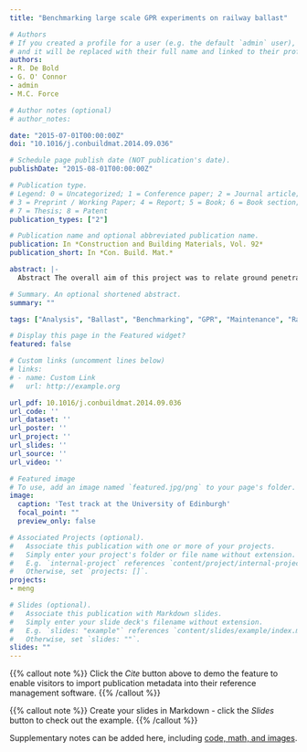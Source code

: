 ```yaml
---
title: "Benchmarking large scale GPR experiments on railway ballast"

# Authors
# If you created a profile for a user (e.g. the default `admin` user), write the username (folder name) here 
# and it will be replaced with their full name and linked to their profile.
authors:
- R. De Bold
- G. O' Connor 
- admin
- M.C. Force

# Author notes (optional)
# author_notes:

date: "2015-07-01T00:00:00Z"
doi: "10.1016/j.conbuildmat.2014.09.036"

# Schedule page publish date (NOT publication's date).
publishDate: "2015-08-01T00:00:00Z"

# Publication type.
# Legend: 0 = Uncategorized; 1 = Conference paper; 2 = Journal article;
# 3 = Preprint / Working Paper; 4 = Report; 5 = Book; 6 = Book section;
# 7 = Thesis; 8 = Patent
publication_types: ["2"]

# Publication name and optional abbreviated publication name.
publication: In *Construction and Building Materials, Vol. 92*
publication_short: In *Con. Build. Mat.*

abstract: |-
  Abstract The overall aim of this project was to relate ground penetrating radar (GPR) to a ballast fouling index (FI). Laboratory research aimed at characterising the electromagnetic properties has enabled researchers worldwide to determine ballast thickness using impulse ground penetrating radar (GPR) - based upon derived values of the relative electrical permittivity or dielectric constant. In this paper, a series of GPR experiments, following on from these laboratory experiments, were undertaken on a full scale track bed using a range of bowtie antennas from 500 MHz to 2.6 GHz. The key innovation reported is the use of scatter analyses of the GPR waveforms, featuring area, axis crossing and inflexion point analyses. These scatter analyses were then used to predict the Ionescu ballast fouling index. A correlation coefficient greater than 0.9 was obtained by using a 500 MHz bowtie antenna in the parallel orientation in conjunction with a scan area analysis.

# Summary. An optional shortened abstract.
summary: ""

tags: ["Analysis", "Ballast", "Benchmarking", "GPR", "Maintenance", "Railway", "Spent", "Testing", "Track bed"]

# Display this page in the Featured widget?
featured: false

# Custom links (uncomment lines below)
# links:
# - name: Custom Link
#   url: http://example.org

url_pdf: 10.1016/j.conbuildmat.2014.09.036
url_code: ''
url_dataset: ''
url_poster: ''
url_project: ''
url_slides: ''
url_source: ''
url_video: ''

# Featured image
# To use, add an image named `featured.jpg/png` to your page's folder. 
image:
  caption: 'Test track at the University of Edinburgh'
  focal_point: ""
  preview_only: false

# Associated Projects (optional).
#   Associate this publication with one or more of your projects.
#   Simply enter your project's folder or file name without extension.
#   E.g. `internal-project` references `content/project/internal-project/index.md`.
#   Otherwise, set `projects: []`.
projects:
- meng

# Slides (optional).
#   Associate this publication with Markdown slides.
#   Simply enter your slide deck's filename without extension.
#   E.g. `slides: "example"` references `content/slides/example/index.md`.
#   Otherwise, set `slides: ""`.
slides: ""
---
```


{{% callout note %}}
Click the *Cite* button above to demo the feature to enable visitors to import publication metadata into their reference management software.
{{% /callout %}}

{{% callout note %}}
Create your slides in Markdown - click the *Slides* button to check out the example.
{{% /callout %}}

Supplementary notes can be added here, including [code, math, and images](https://wowchemy.com/docs/writing-markdown-latex/).

